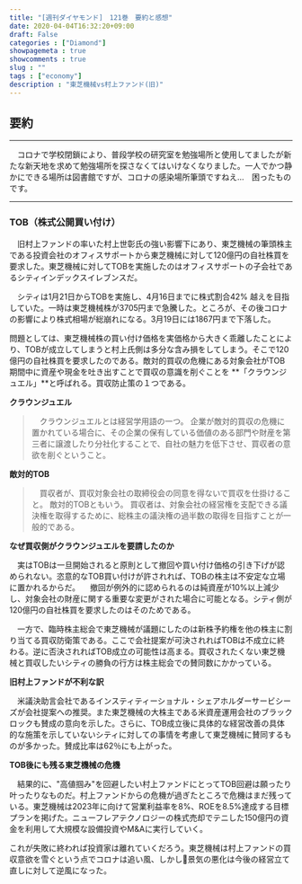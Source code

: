 ```yaml
---
title: "[週刊ダイヤモンド]　121巻　要約と感想"
date: 2020-04-04T16:32:20+09:00
draft: False
categories : ["Diamond"]
showpagemeta : true
showcomments : true
slug : ""
tags : ["economy"]
description : "東芝機械vs村上ファンド(旧)"
---
```



## **要約**

***

　コロナで学校閉鎖により、普段学校の研究室を勉強場所と使用してましたが新たな新天地を求めて勉強場所を探さなくてはいけなくなりました。一人でかつ静かにできる場所は図書館ですが、コロナの感染場所筆頭ですねえ…　困ったものです。

***

### **TOB（株式公開買い付け）**

　旧村上ファンドの率いた村上世彰氏の強い影響下にあり、東芝機械の筆頭株主である投資会社のオフィスサポートから東芝機械に対して120億円の自社株買を要求した。東芝機械に対してTOBを実施したのはオフィスサポートの子会社であるシティインデックスイレブンスだ。

　シティは1月21日からTOBを実施し、4月16日までに株式割合42% 越えを目指していた。一時は東芝機械株が3705円まで急騰した。ところが、その後コロナの影響により株式相場が総崩れになる。3月19日には1867円まで下落した。

 問題としては、東芝機械株の買い付け価格を実価格から大きく乖離したことにより、TOBが成立してしまうと村上氏側は多分な含み損をしてしまう。そこで120億円の自社株買を要求したのである。敵対的買収の危機にある対象会社がTOB期間中に資産や現金を吐き出すことで買収の意識を削ぐことを **「クラウンジュエル」**と呼ばれる。買収防止策の１つである。
 
**クラウンジュエル**
>　クラウンジュエルとは経営学用語の一つ。 企業が敵対的買収の危機に置かれている場合に、その企業の保有している価値のある部門や財産を第三者に譲渡したり分社化することで、自社の魅力を低下させ、買収者の意欲を削ぐということ。

**敵対的TOB**

>　買収者が、買収対象会社の取締役会の同意を得ないで買収を仕掛けること。 敵対的TOBともいう。 買収者は、対象会社の経営権を支配できる議決権を取得するために、総株主の議決権の過半数の取得を目指すことが一般的である。

**なぜ買収側がクラウンジュエルを要請したのか**

　実はTOBは一旦開始されると原則として撤回や買い付け価格の引き下げが認められない。恣意的なTOB買い付けが許されれば、TOBの株主は不安定な立場に置かれるからだ。
　撤回が例外的に認められるのは純資産が10%以上減少し、対象会社の財産に関する重要な変更がされた場合に可能となる。シティ側が120億円の自社株買を要求したのはそのためである。

　一方で、臨時株主総会で東芝機械が議題にしたのは新株予約権を他の株主に割り当てる買収防衛策である。ここで会社提案が可決されればTOBは不成立に終わる。逆に否決されればTOB成立の可能性は高まる。買収されたくない東芝機械と買収したいシティの勝負の行方は株主総会での賛同数にかかっている。

**旧村上ファンドが不利な訳**

　米議決助言会社であるインスティティーショナル・シェアホルダーサービシーズが会社提案への推奨。また東芝機械の大株主である米資産運用会社のブラックロックも賛成の意向を示した。さらに、TOB成立後に具体的な経営改善の具体的な施策を示していないシティに対しての事情を考慮して東芝機械に賛同するものが多かった。賛成比率は62％にも上がった。

**TOB後にも残る東芝機械の危機**

　結果的に、"高値掴み"を回避したい村上ファンドにとってTOB回避は願ったり叶ったりなものだ。村上ファンドからの危機が過ぎたところで危機はまだ残っている。東芝機械は2023年に向けて営業利益率を8%、ROEを8.5%達成する目標プランを掲げた。ニューフレアテクノロジーの株式売却でテニした150億円の資金を利用して大規模な設備投資やM&Aに実行していく。

これが失敗に終われば投資家は離れていくだろう。東芝機械は村上ファンドの買収意欲を雪ぐという点でコロナは追い風、しかし景気の悪化は今後の経営立て直しに対して逆風になった。


